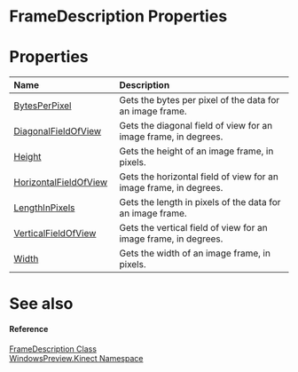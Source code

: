 FrameDescription Properties  
===========================  

<span id="publicpropertiesSection"></span>

Properties  
==========  

<table>
<colgroup>
<col width="30%" />
<col width="60%" />
</colgroup>
<thead>
<tr class="header">
<th align="left">Name</th>
<th align="left">Description</th>
</tr>
</thead>
<tbody>
<tr class="odd">
<td align="left"><a href="Properties/BytesPerPixel_Property.md">BytesPerPixel</a></td>
<td align="left">Gets the bytes per pixel of the data for an image frame.</td>
</tr>
<tr class="even">
<td align="left"><a href="Properties/DiagonalFieldOfView_Property.md">DiagonalFieldOfView</a></td>
<td align="left">Gets the diagonal field of view for an image frame, in degrees.</td>
</tr>
<tr class="odd">
<td align="left"><a href="Properties/Height_Property.md">Height</a></td>
<td align="left">Gets the height of an image frame, in pixels.</td>
</tr>
<tr class="even">
<td align="left"><a href="Properties/HorizontalFieldOfView.md">HorizontalFieldOfView</a></td>
<td align="left">Gets the horizontal field of view for an image frame, in degrees.</td>
</tr>
<tr class="odd">
<td align="left"><a href="Properties/LengthInPixels_Property.md">LengthInPixels</a></td>
<td align="left">Gets the length in pixels of the data for an image frame.</td>
</tr>
<tr class="even">
<td align="left"><a href="Properties/VerticalFieldOfView_Property.md">VerticalFieldOfView</a></td>
<td align="left">Gets the vertical field of view for an image frame, in degrees.</td>
</tr>
<tr class="odd">
<td align="left"><a href="Properties/Width_Property.md">Width</a></td>
<td align="left">Gets the width of an image frame, in pixels.</td>
</tr>
</tbody>
</table>

<span id="ID4EI"></span>

See also  
========  

<span id="ID4EK"></span>
#### Reference  

[FrameDescription Class](../FrameDescription_Class.md)  
 [WindowsPreview.Kinect Namespace](../../Kinect.md)  



<!--Please do not edit the data in the comment block below.-->
<!--
TOCTitle : FrameDescription Properties
RLTitle : FrameDescription Properties
KeywordK : FrameDescription class, properties
KeywordA : Properties.T:WindowsPreview.Kinect.FrameDescription
AssetID : Properties.T:WindowsPreview.Kinect.FrameDescription
Locale : en-us
CommunityContent : 1
TargetOS : Windows
TopicType : kbSyntax
DocSet : K4Wv2
ProjType : K4Wv2Proj
Technology : Kinect for Windows
Product : Kinect for Windows SDK v2
productversion : 20
-->
